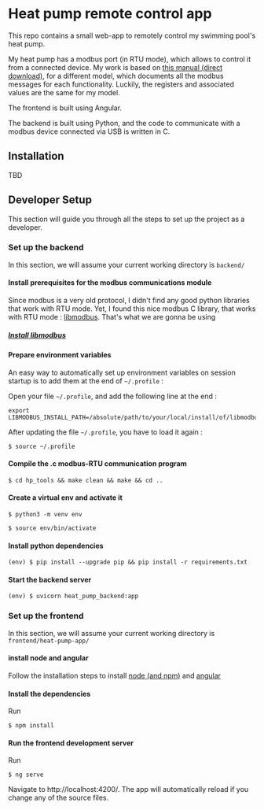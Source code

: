 # Heat pump remote control app

This repo contains a small web-app to remotely control my swimming pool's heat pump.

My heat pump has a modbus port (in RTU mode), which allows to control it from a connected device.
My work is based on [this manual (direct download)](https://gestor-doc-s3.s3.eu-west-1.amazonaws.com/documents/category/MAN10_54068-MB_ASTRALPOOLHEAT%20II%20-%20MODBUS_AP_v02_2015-.pdf),
for a different model, which documents all the modbus messages for each functionality.
Luckily, the registers and associated values are the same for my model.

The frontend is built using Angular.

The backend is built using Python, and the code to communicate with a modbus device connected via USB is written in C. 

## Installation

TBD

## Developer Setup

This section will guide you through all the steps to set up the project as a developer.

### Set up the backend

In this section, we will assume your current working directory is ``backend/``

#### Install prerequisites for the modbus communications module
Since modbus is a very old protocol, I didn't find any good python libraries that work with RTU mode.
Yet, I found this nice modbus C library, that works with RTU mode : [libmodbus](https://github.com/stephane/libmodbus/). That's what we are gonna be using

##### [Install libmodbus](https://github.com/stephane/libmodbus/#installation)

#### Prepare environment variables

An easy way to automatically set up environment variables on session startup is to add them at the end of `~/.profile` :

Open your file `~/.profile`, and add the following line at the end :

```
export LIBMODBUS_INSTALL_PATH=/absolute/path/to/your/local/install/of/libmodbus/
```

After updating the file `~/.profile`, you have to load it again :

```shell
$ source ~/.profile
```

#### Compile the .c modbus-RTU communication program

```shell
$ cd hp_tools && make clean && make && cd ..
```

#### Create a virtual env and activate it
```shell
$ python3 -m venv env
```

```shell
$ source env/bin/activate
```

#### Install python dependencies

```shell
(env) $ pip install --upgrade pip && pip install -r requirements.txt
```

#### Start the backend server

```shell
(env) $ uvicorn heat_pump_backend:app
```

### Set up the frontend

In this section, we will assume your current working directory is ``frontend/heat-pump-app/``

#### install node and angular

Follow the installation steps to install [node (and npm)](https://docs.npmjs.com/downloading-and-installing-node-js-and-npm) and [angular](https://angular.io/guide/setup-local#install-the-angular-cli)

#### Install the dependencies

Run 
```shell
$ npm install
```

#### Run the frontend development server

Run 
```shell
$ ng serve
```

Navigate to http://localhost:4200/. The app will automatically reload if you change any of the source files.

